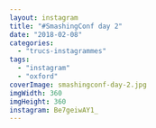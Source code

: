 ```yaml
---
layout: instagram
title: "#SmashingConf day 2"
date: "2018-02-08"
categories: 
  - "trucs-instagrammes"
tags: 
  - "instagram"
  - "oxford"
coverImage: smashingconf-day-2.jpg
imgWidth: 360
imgHeight: 360
instagram: Be7geiwAY1_
---
```


